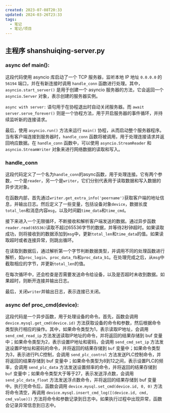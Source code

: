 ```yaml
---
created: 2023-07-08T20:33
updated: 2024-03-26T23:33
tags:
  - 笔记
  - 笔记/项目
---
```

## 主程序 shanshuiqing-server.py

### async def main():

这段代码使用 asyncio 库启动了一个 TCP 服务器，监听本地 IP 地址 `0.0.0.0` 的 `56194` 端口，并在有新连接时调用 `handle_conn` 函数进行处理。其中，`asyncio.start_server()` 是用于创建一个 asyncio 服务器的方法，它会返回一个 `asyncio.Server` 对象，表示创建的服务器实例。

`async with server:` 语句用于在协程退出时自动关闭服务器。而 `await server.serve_forever()` 则是一个协程方法，用于开启服务器的事件循环，并持续监听新的连接请求。

最后，使用 `asyncio.run()` 方法来运行 `main()` 协程，从而启动整个服务器程序。当有客户端连接到服务器时，`handle_conn` 函数将被调用，用于处理连接请求并返回响应数据。在 `handle_conn` 函数中，可以使用 `asyncio.StreamReader` 和 `asyncio.StreamWriter` 对象来进行网络数据的读取和写入。

### handle_conn

这段代码定义了一个名为`handle_conn`的async函数，用于处理连接。它有两个参数，一个是`reader`，另一个是`writer`，它们分别代表用于读取数据和写入数据的异步流对象。

在函数内部，首先通过`writer.get_extra_info('peername')`获取客户端的地址信息，并输出日志。然后定义了一些变量，包括设备对象`device`，数据长度`total_len`和消息内容`msg`，以及时间戳`time_data`和`time_cmd`。

接下来进入一个无限循环，不断接收和解析客户端发送的数据。通过异步函数`reader.read(65536)`读取不超过65536字节的数据，并等待2秒钟超时。如果读取成功，则将接收到的数据添加到`msg`中，更新`total_len`和`time_data`的值。如果读取超时或者连接异常，则跳出循环。

在读取到数据后，通过解析第一个字节判断数据类型，并调用不同的处理函数进行解析，如`proc_login`、`proc_data_fb`和`proc_data_b1`。在处理完成之后，从`msg`中截取相应的字节，并更新`total_len`的值。

在每次循环中，还会检查是否需要发送命令给设备，以及是否超时未收到数据。如果超时，则断开连接并输出日志。

最后，关闭`writer`并输出日志，表示连接已关闭。

### async def proc_cmd(device):

这段代码是一个异步函数，用于处理设备的命令。首先，函数会调用 `device.mysql.get_cmd(device.id)` 方法获取设备的命令和参数，然后根据命令类型执行相应的操作。其中，如果命令类型为1，表示读取IP地址，会调用 `send_cmd_read_ip` 方法发送读取IP地址的命令，并将返回的结果存储到 buf 变量中；如果命令类型为2，表示设置IP地址和密码，会调用 `send_cmd_set_ip` 方法发送设置IP地址和密码的命令，并将返回的结果存储到 `buf` 变量中；如果命令类型为3，表示进行PLC控制，会调用 `send_plc_control` 方法发送PLC控制命令，并将返回的结果存储到 buf 变量中；如果命令类型为8到12之间，表示设置PLC的频率，会调用 `send_plc_data` 方法发送设置频率的命令，并将返回的结果存储到 `buf` 变量中；如果命令类型大于等于27，表示发送浮点数，会调用 `send_plc_data_float` 方法发送浮点数命令，并将返回的结果存储到 buf 变量中。执行完命令后，函数会调用 `device.mysql.set_cmd(device.id, 0, 0)` 方法将命令清空，再调用 `device.mysql.insert_cmd_log([(device.id, cmd, cmd_value)])` 方法将命令和参数记录到日志中。如果执行过程中出现异常，函数会记录异常信息到日志中。

